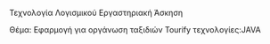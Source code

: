 Τεχνολογία Λογισμικού
Εργαστηριακή Άσκηση

Θέμα: Εφαρμογή για οργάνωση ταξιδιών Tourify 
τεχνολογίες:JAVA
